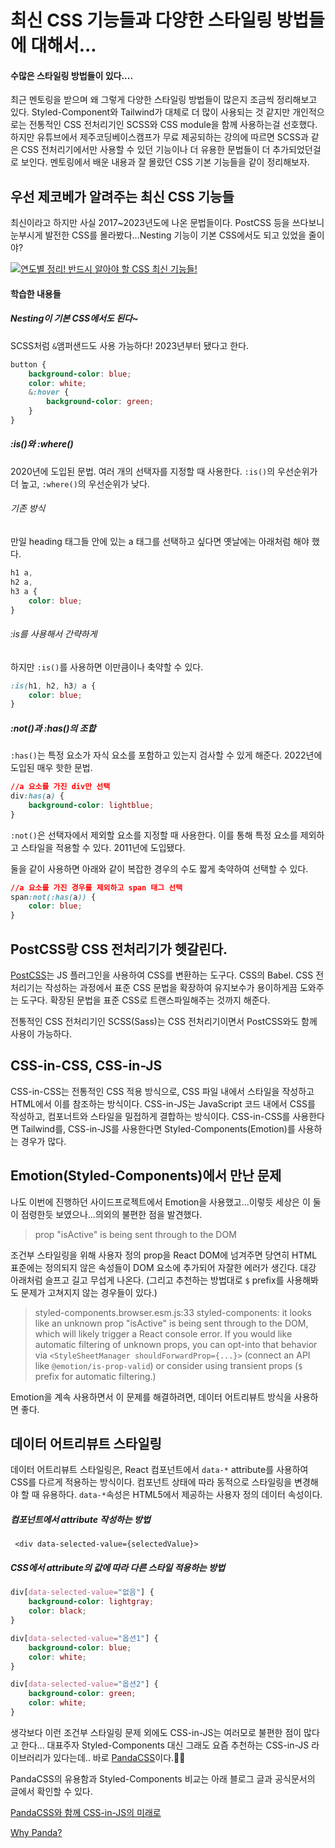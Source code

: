 # 최신 CSS 기능들과 다양한 스타일링 방법들에 대해서...

#### 수많은 스타일링 방법들이 있다....

최근 멘토링을 받으며 왜 그렇게 다양한 스타일링 방법들이 많은지 조금씩 정리해보고 있다. Styled-Component와 Tailwind가 대체로 더 많이 사용되는 것 같지만 개인적으로는 전통적인 CSS 전처리기인 SCSS와 CSS module을 함께 사용하는걸 선호했다. 하지만 유튜브에서 제주코딩베이스캠프가 무료 제공되하는 강의에 따르면 SCSS과 같은 CSS 전처리기에서만 사용할 수 있던 기능이나 더 유용한 문법들이 더 추가되었던걸로 보인다. 멘토링에서 배운 내용과 잘 몰랐던 CSS 기본 기능들을 같이 정리해보자.

## 우선 제코베가 알려주는 최신 CSS 기능들

최신이라고 하지만 사실 2017~2023년도에 나온 문법들이다. PostCSS 등을 쓰다보니 눈부시게 발전한 CSS를 몰라봤다...Nesting 기능이 기본 CSS에서도 되고 있었을 줄이야?

[![연도별 정리! 반드시 알아야 할 CSS 최신 기능들!](https://github.com/user-attachments/assets/5dc113be-f479-49ac-82cd-d06f1bf0bef8)](https://www.youtube.com/watch?v=Um_0gTiamzQ)

#### 학습한 내용들

##### Nesting이 기본 CSS에서도 된다~

SCSS처럼 `&`앰퍼샌드도 사용 가능하다! 2023년부터 됐다고 한다.

```css
button {
	background-color: blue;
	color: white;
	&:hover {
		background-color: green;
	}
}
```

##### :is()와 :where()

2020년에 도입된 문법.
여러 개의 선택자를 지정할 때 사용한다.
`:is()`의 우선순위가 더 높고, `:where()`의 우선순위가 낮다.

###### 기존 방식

만일 heading 태그들 안에 있는 a 태그를 선택하고 싶다면 옛날에는 아래처럼 해야 했다.

```css
h1 a,
h2 a,
h3 a {
	color: blue;
}
```

###### :is를 사용해서 간략하게

하지만 `:is()`를 사용하면 이만큼이나 축약할 수 있다.

```css
:is(h1, h2, h3) a {
	color: blue;
}
```

##### :not()과 :has()의 조합

`:has()`는 특정 요소가 자식 요소를 포함하고 있는지 검사할 수 있게 해준다.
2022년에 도입된 매우 핫한 문법.

```css
//a 요소를 가진 div만 선택
div:has(a) {
	background-color: lightblue;
}
```

`:not()`은 선택자에서 제외할 요소를 지정할 때 사용한다. 이를 통해 특정 요소를 제외하고 스타일을 적용할 수 있다. 2011년에 도입됐다.

둘을 같이 사용하면 아래와 같이 복잡한 경우의 수도 짧게 축약하여 선택할 수 있다.

```css
//a 요소를 가진 경우를 제외하고 span 태그 선택
span:not(:has(a)) {
	color: blue;
}
```

## PostCSS랑 CSS 전처리기가 헷갈린다.

[PostCSS](https://postcss.org/)는 JS 플러그인을 사용하여 CSS를 변환하는 도구다. CSS의 Babel.
CSS 전처리기는 작성하는 과정에서 표준 CSS 문법을 확장하여 유지보수가 용이하게끔 도와주는 도구다. 확장된 문법을 표준 CSS로 트랜스파일해주는 것까지 해준다.

전통적인 CSS 전처리기인 SCSS(Sass)는 CSS 전처리기이면서 PostCSS와도 함께 사용이 가능하다.

## CSS-in-CSS, CSS-in-JS

CSS-in-CSS는 전통적인 CSS 적용 방식으로, CSS 파일 내에서 스타일을 작성하고 HTML에서 이를 참조하는 방식이다.
CSS-in-JS는 JavaScript 코드 내에서 CSS를 작성하고, 컴포너트와 스타일을 밀접하게 결합하는 방식이다.
CSS-in-CSS를 사용한다면 Tailwind를, CSS-in-JS를 사용한다면 Styled-Components(Emotion)를 사용하는 경우가 많다.

## Emotion(Styled-Components)에서 만난 문제

나도 이번에 진행하던 사이드프로젝트에서 Emotion을 사용했고...이렇듯 세상은 이 둘이 점령한듯 보였으나...의외의 불편한 점을 발견했다.

> prop "isActive" is being sent through to the DOM

조건부 스타일링을 위해 사용자 정의 prop을 React DOM에 넘겨주면 당연히 HTML 표준에는 정의되지 않은 속성들이 DOM 요소에 추가되어 자잘한 에러가 생긴다.
대강 아래처럼 슬프고 길고 무섭게 나온다. (그리고 추천하는 방법대로 `$` prefix를 사용해봐도 문제가 고쳐지지 않는 경우들이 있다.)

> styled-components.browser.esm.js:33 styled-components: it looks like an unknown prop "isActive" is being sent through to the DOM, which will likely trigger a React console error. If you would like automatic filtering of unknown props, you can opt-into that behavior via `<StyleSheetManager shouldForwardProp={...}>` (connect an API like `@emotion/is-prop-valid`) or consider using transient props (`$` prefix for automatic filtering.)

Emotion을 계속 사용하면서 이 문제를 해결하려면, 데이터 어트리뷰트 방식을 사용하면 좋다.

## 데이터 어트리뷰트 스타일링

데이터 어트리뷰트 스타일링은, React 컴포넌트에서 `data-*` attribute를 사용하여 CSS를 다르게 적용하는 방식이다. 컴포넌트 상태에 따라 동적으로 스타일링을 변경해야 할 때 유용하다.
`data-*`속성은 HTML5에서 제공하는 사용자 정의 데이터 속성이다.

##### 컴포넌트에서 attribute 작성하는 방법

```tsx
 <div data-selected-value={selectedValue}>
```

##### CSS에서 attribute의 값에 따라 다른 스타일 적용하는 방법

```css
div[data-selected-value="없음"] {
	background-color: lightgray;
	color: black;
}

div[data-selected-value="옵션1"] {
	background-color: blue;
	color: white;
}

div[data-selected-value="옵션2"] {
	background-color: green;
	color: white;
}
```

생각보다 이런 조건부 스타일링 문제 외에도 CSS-in-JS는 여러모로 불편한 점이 많다고 한다...
대표주자 Styled-Components 대신 그래도 요즘 추천하는 CSS-in-JS 라이브러리가 있다는데..
바로 [PandaCSS](https://panda-css.com/)이다.🐼🐼

PandaCSS의 유용함과 Styled-Components 비교는 아래 블로그 글과 공식문서의 글에서 확인할 수 있다.

[PandaCSS와 함께 CSS-in-JS의 미래로](https://tech.wonderwall.kr/articles/pandacss/)

[Why Panda?](https://panda-css.com/docs/overview/why-panda)

